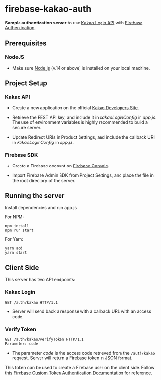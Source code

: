 # firebase-kakao-auth

**Sample authentication server** to use [Kakao Login API](https://developers.kakao.com/docs/latest/en/kakaologin/rest-api) with [Firebase Authentication](https://firebase.google.com/docs/auth).

## Prerequisites

### NodeJS

- Make sure [Node.js](https://nodejs.org/en/) (v.14 or above) is installed on your local machine.

## Project Setup

### Kakao API

- Create a new application on the official [Kakao Developers Site](https://developers.kakao.com/).

- Retrieve the REST API key, and include it in *kakaoLoginConfig* in *app.js*. The use of environment variables is highly recommended to build a secure server.

- Update Redirect URIs in Product Settings, and include the callback URI in *kakaoLoginConfig* in *app.js*.

### Firebase SDK

- Create a Firebase account on [Firebase Console](https://console.firebase.google.com/).

- Import Firebase Admin SDK from Project Settings, and place the file in the root directory of the server.

## Running the server

Install dependencies and run app.js

For NPM:

```shell
npm install
npm run start
```

For Yarn:

```shell
yarn add
yarn start
```

## Client Side

This server has two API endpoints:

### Kakao Login

```hljs
GET /auth/kakao HTTP/1.1
```

- Server will send back a response with a callback URL with an access code.

### Verify Token

```hljs
GET /auth/kakao/verifyToken HTTP/1.1
Parameter: code
```

- The parameter *code* is the access code retrieved from the ```/auth/kakao``` request. Server will return a Firebase token in JSON format.

This token can be used to create a Firebase user on the client side. Follow this [Firebase Custom Token Authentication Documentation](https://firebase.google.com/docs/auth/web/custom-auth) for reference.
